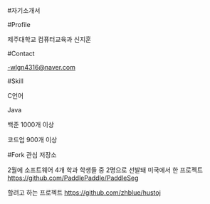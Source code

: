 #자기소개서

#Profile

제주대학교 컴퓨터교육과 신지훈


#Contact

-wlgn4316@naver.com


#Skill

C언어

Java

백준 1000개 이상

코드업 900개 이상


#Fork 관심 저장소

2월에 소프트웨어 4개 학과 학생들 중 2명으로 선발돼 미국에서 한 프로젝트
https://github.com/PaddlePaddle/PaddleSeg

할려고 하는 프로젝트
https://github.com/zhblue/hustoj
